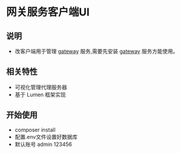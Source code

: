 # 网关服务客户端UI

## 说明
- 改客户端用于管理 [gateway](https://github.com/zhuCheer/gateway) 服务,需要先安装 [gateway](https://github.com/zhuCheer/gateway) 服务方能使用。


## 相关特性
- 可视化管理代理服务器
- 基于 Lumen 框架实现



## 开始使用
- composer install
- 配置.env文件设置好数据库
- 默认账号 admin 123456
